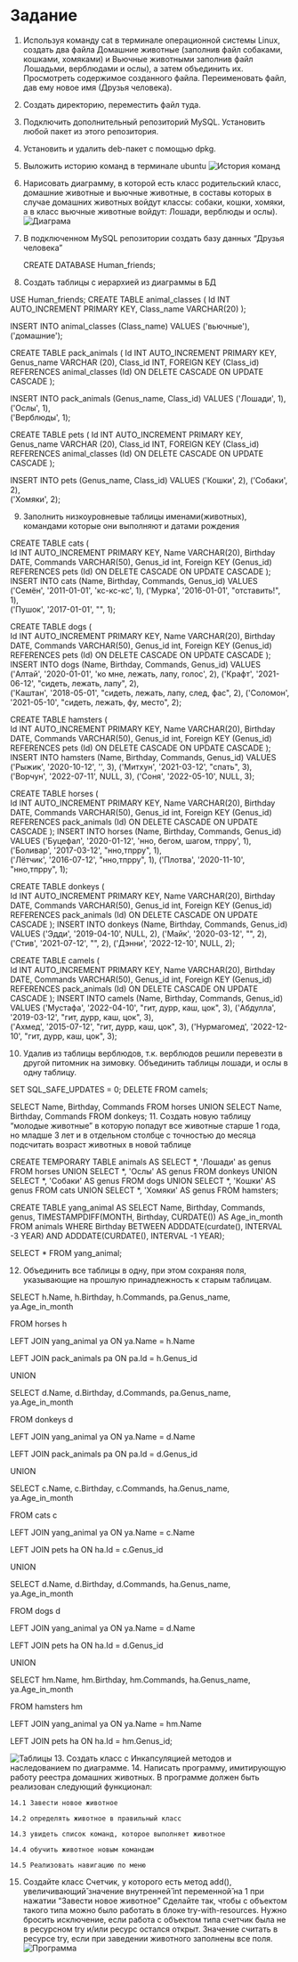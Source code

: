 # Задание
1. Используя команду cat в терминале операционной системы Linux, создать
   два файла Домашние животные (заполнив файл собаками, кошками,
   хомяками) и Вьючные животными заполнив файл Лошадьми, верблюдами и
   ослы), а затем объединить их. Просмотреть содержимое созданного файла.
   Переименовать файл, дав ему новое имя (Друзья человека).
2. Создать директорию, переместить файл туда.
3. Подключить дополнительный репозиторий MySQL. Установить любой пакет
   из этого репозитория.
4. Установить и удалить deb-пакет с помощью dpkg.
5. Выложить историю команд в терминале ubuntu
   ![История команд](history.jpg)
6. Нарисовать диаграмму, в которой есть класс родительский класс, домашние
   животные и вьючные животные, в составы которых в случае домашних
   животных войдут классы: собаки, кошки, хомяки, а в класс вьючные животные
   войдут: Лошади, верблюды и ослы).
![Диаграма](diagrams.jpg)
7. В подключенном MySQL репозитории создать базу данных “Друзья
   человека”

   CREATE DATABASE Human_friends;
8. Создать таблицы с иерархией из диаграммы в БД

USE Human_friends;
CREATE TABLE animal_classes
(
Id INT AUTO_INCREMENT PRIMARY KEY,
Class_name VARCHAR(20)
);

INSERT INTO animal_classes (Class_name)
VALUES ('вьючные'),
('домашние');


CREATE TABLE pack_animals
(
Id INT AUTO_INCREMENT PRIMARY KEY,
Genus_name VARCHAR (20),
Class_id INT,
FOREIGN KEY (Class_id) REFERENCES animal_classes (Id) ON DELETE CASCADE ON UPDATE CASCADE
);

INSERT INTO pack_animals (Genus_name, Class_id)
VALUES ('Лошади', 1),
('Ослы', 1),  
('Верблюды', 1);

CREATE TABLE pets
(
Id INT AUTO_INCREMENT PRIMARY KEY,
Genus_name VARCHAR (20),
Class_id INT,
FOREIGN KEY (Class_id) REFERENCES animal_classes (Id) ON DELETE CASCADE ON UPDATE CASCADE
);

INSERT INTO pets (Genus_name, Class_id)
VALUES ('Кошки', 2),
('Собаки', 2),  
('Хомяки', 2); 

9. Заполнить низкоуровневые таблицы именами(животных), командами которые они выполняют и датами рождения

CREATE TABLE cats
(       
Id INT AUTO_INCREMENT PRIMARY KEY,
Name VARCHAR(20),
Birthday DATE,
Commands VARCHAR(50),
Genus_id int,
Foreign KEY (Genus_id) REFERENCES pets (Id) ON DELETE CASCADE ON UPDATE CASCADE
);
INSERT INTO cats (Name, Birthday, Commands, Genus_id)
VALUES ('Семён', '2011-01-01', 'кс-кс-кс', 1),
('Мурка', '2016-01-01', "отставить!", 1),  
('Пушок', '2017-01-01', "", 1);

CREATE TABLE dogs
(       
Id INT AUTO_INCREMENT PRIMARY KEY,
Name VARCHAR(20),
Birthday DATE,
Commands VARCHAR(50),
Genus_id int,
Foreign KEY (Genus_id) REFERENCES pets (Id) ON DELETE CASCADE ON UPDATE CASCADE
);
INSERT INTO dogs (Name, Birthday, Commands, Genus_id)
VALUES ('Алтай', '2020-01-01', 'ко мне, лежать, лапу, голос', 2),
('Крафт', '2021-06-12', "сидеть, лежать, лапу", 2),  
('Каштан', '2018-05-01', "сидеть, лежать, лапу, след, фас", 2),
('Соломон', '2021-05-10', "сидеть, лежать, фу, место", 2);

CREATE TABLE hamsters
(       
Id INT AUTO_INCREMENT PRIMARY KEY,
Name VARCHAR(20),
Birthday DATE,
Commands VARCHAR(50),
Genus_id int,
Foreign KEY (Genus_id) REFERENCES pets (Id) ON DELETE CASCADE ON UPDATE CASCADE
);
INSERT INTO hamsters (Name, Birthday, Commands, Genus_id)
VALUES ('Рыжик', '2020-10-12', '', 3),
('Митхун', '2021-03-12', "спать", 3),  
('Ворчун', '2022-07-11', NULL, 3),
('Соня', '2022-05-10', NULL, 3);

CREATE TABLE horses
(       
Id INT AUTO_INCREMENT PRIMARY KEY,
Name VARCHAR(20),
Birthday DATE,
Commands VARCHAR(50),
Genus_id int,
Foreign KEY (Genus_id) REFERENCES pack_animals (Id) ON DELETE CASCADE ON UPDATE CASCADE
);
INSERT INTO horses (Name, Birthday, Commands, Genus_id)
VALUES ('Буцефал', '2020-01-12', 'нно, бегом, шагом, тпрру', 1),
('Боливар', '2017-03-12', "нно,тпрру", 1),  
('Лётчик', '2016-07-12', "нно,тпрру", 1),
('Плотва', '2020-11-10', "нно,тпрру", 1);

CREATE TABLE donkeys
(       
Id INT AUTO_INCREMENT PRIMARY KEY,
Name VARCHAR(20),
Birthday DATE,
Commands VARCHAR(50),
Genus_id int,
Foreign KEY (Genus_id) REFERENCES pack_animals (Id) ON DELETE CASCADE ON UPDATE CASCADE
);
INSERT INTO donkeys (Name, Birthday, Commands, Genus_id)
VALUES ('Эдди', '2019-04-10', NULL, 2),
('Майк', '2020-03-12', "", 2),  
('Стив', '2021-07-12', "", 2),
('Дэнни', '2022-12-10', NULL, 2);

CREATE TABLE camels
(       
Id INT AUTO_INCREMENT PRIMARY KEY,
Name VARCHAR(20),
Birthday DATE,
Commands VARCHAR(50),
Genus_id int,
Foreign KEY (Genus_id) REFERENCES pack_animals (Id) ON DELETE CASCADE ON UPDATE CASCADE
);
INSERT INTO camels (Name, Birthday, Commands, Genus_id)
VALUES ('Мустафа', '2022-04-10', "гит, дурр, каш, цок", 3),
('Абдулла', '2019-03-12', "гит, дурр, каш, цок", 3),  
('Ахмед', '2015-07-12', "гит, дурр, каш, цок", 3),
('Нурмагомед', '2022-12-10', "гит, дурр, каш, цок", 3);

10. Удалив из таблицы верблюдов, т.к. верблюдов решили перевезти в другой питомник на зимовку. Объединить таблицы лошади, и ослы в одну таблицу.

SET SQL_SAFE_UPDATES = 0;
DELETE FROM camels;

SELECT Name, Birthday, Commands FROM horses
UNION SELECT  Name, Birthday, Commands FROM donkeys;
11. Создать новую таблицу “молодые животные” в которую попадут все животные старше 1 года, но младше 3 лет и в отдельном столбце с точностью до месяца подсчитать возраст животных в новой таблице

CREATE TEMPORARY TABLE animals AS
SELECT *, 'Лошади' as genus FROM horses
UNION SELECT *, 'Ослы' AS genus FROM donkeys
UNION SELECT *, 'Собаки' AS genus FROM dogs
UNION SELECT *, 'Кошки' AS genus FROM cats
UNION SELECT *, 'Хомяки' AS genus FROM hamsters;

CREATE TABLE yang_animal AS
SELECT Name, Birthday, Commands, genus, TIMESTAMPDIFF(MONTH, Birthday, CURDATE()) AS Age_in_month
FROM animals WHERE Birthday BETWEEN ADDDATE(curdate(), INTERVAL -3 YEAR) AND ADDDATE(CURDATE(), INTERVAL -1 YEAR);

SELECT * FROM yang_animal;

12. Объединить все таблицы в одну, при этом сохраняя поля, указывающие на прошлую принадлежность к старым таблицам.

SELECT h.Name, h.Birthday, h.Commands, pa.Genus_name, ya.Age_in_month

FROM horses h

LEFT JOIN yang_animal ya ON ya.Name = h.Name

LEFT JOIN pack_animals pa ON pa.Id = h.Genus_id

UNION

SELECT d.Name, d.Birthday, d.Commands, pa.Genus_name, ya.Age_in_month

FROM donkeys d

LEFT JOIN yang_animal ya ON ya.Name = d.Name

LEFT JOIN pack_animals pa ON pa.Id = d.Genus_id

UNION

SELECT c.Name, c.Birthday, c.Commands, ha.Genus_name, ya.Age_in_month

FROM cats c

LEFT JOIN yang_animal ya ON ya.Name = c.Name

LEFT JOIN pets ha ON ha.Id = c.Genus_id

UNION

SELECT d.Name, d.Birthday, d.Commands, ha.Genus_name, ya.Age_in_month

FROM dogs d

LEFT JOIN yang_animal ya ON ya.Name = d.Name

LEFT JOIN pets ha ON ha.Id = d.Genus_id

UNION

SELECT hm.Name, hm.Birthday, hm.Commands, ha.Genus_name, ya.Age_in_month

FROM hamsters hm

LEFT JOIN yang_animal ya ON ya.Name = hm.Name

LEFT JOIN pets ha ON ha.Id = hm.Genus_id;

![Таблицы](data_base.jpg)
13. Создать класс с Инкапсуляцией методов и наследованием по диаграмме.
14. Написать программу, имитирующую работу реестра домашних животных. В программе должен быть реализован следующий функционал:
    
    14.1 Завести новое животное
    
    14.2 определять животное в правильный класс
    
    14.3 увидеть список команд, которое выполняет животное
    
    14.4 обучить животное новым командам
    
    14.5 Реализовать навигацию по меню
15. Создайте класс Счетчик, у которого есть метод add(), увеличивающий̆ значение внутренней̆ int переменной̆ на 1 при нажатии “Завести новое животное” Сделайте так, чтобы с объектом такого типа можно было работать в блоке try-with-resources. Нужно бросить исключение, если работа с объектом типа счетчик была не в ресурсном try и/или ресурс остался открыт. Значение считать в ресурсе try, если при заведении животного заполнены все поля.
![Программа](Program.jpg)
